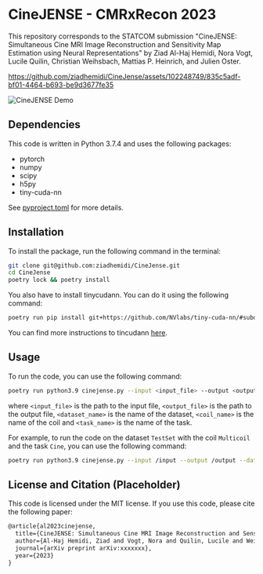 # CineJENSE - CMRxRecon 2023

This repository corresponds to the STATCOM submission "CineJENSE: Simultaneous Cine MRI Image Reconstruction and Sensitivity Map Estimation using Neural Representations" by Ziad Al-Haj Hemidi, Nora Vogt, Lucile Quilin, Christian Weihsbach, Mattias P. Heinrich, and Julien Oster.



https://github.com/ziadhemidi/CineJense/assets/102248749/835c5adf-bf01-4464-b693-be9d3677fe35



![CineJENSE Demo](./images/Presentation1.gif "CineJENSE Demo")

## Dependencies

This code is written in Python 3.7.4 and uses the following packages:

* pytorch
* numpy
* scipy
* h5py
* tiny-cuda-nn

See [pyproject.toml](pyproject.toml) for more details.

## Installation

To install the package, run the following command in the terminal:

```bash
git clone git@github.com:ziadhemidi/CineJense.git
cd CineJense
poetry lock && poetry install
```

You also have to install tinycudann. You can do it using the following command:

```bash
poetry run pip install git+https://github.com/NVlabs/tiny-cuda-nn/#subdirectory=bindings/torch
``````

You can find more instructions to tincudann [here](https://github.com/NVlabs/tiny-cuda-nn/tree/master).

## Usage

To run the code, you can use the following command:

```bash
poetry run python3.9 cinejense.py --input <input_file> --output <output_file> --dataset <dataset_name> --coil <coil_name> --task <task_name> 
```

where `<input_file>` is the path to the input file, `<output_file>` is the path to the output file, `<dataset_name>` is the name of the dataset, `<coil_name>` is the name of the coil and `<task_name>` is the name of the task.

For example, to run the code on the dataset `TestSet` with the coil `Multicoil` and the task `Cine`, you can use the following command:

```bash
poetry run python3.9 cinejense.py --input /input --output /output --dataset 'TestSet' --coil 'Multicoil' --task 'Cine
```

## License and Citation (Placeholder)

This code is licensed under the MIT license. If you use this code, please cite the following paper:

``` latex
@article{al2023cinejense,
  title={CineJENSE: Simultaneous Cine MRI Image Reconstruction and Sensitivity Map Estimation using Neural Representations},
  author={Al-Haj Hemidi, Ziad and Vogt, Nora and Quilin, Lucile and Weihsbach, Christian and Heinrich, Mattias P and Oster, Julien},
  journal={arXiv preprint arXiv:xxxxxxx},
  year={2023}
}   
```
